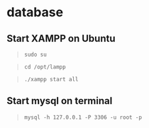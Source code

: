 # database

## Start XAMPP on Ubuntu
> `sudo su`

> `cd /opt/lampp`

> `./xampp start all`

## Start mysql on terminal
> `mysql -h 127.0.0.1 -P 3306 -u root -p`
 
